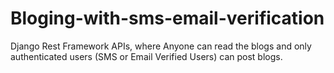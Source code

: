 # Bloging-with-sms-email-verification
Django Rest Framework APIs, where Anyone can read the blogs and only authenticated users (SMS or Email Verified Users) can post blogs.
